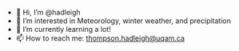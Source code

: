 - 👋 Hi, I’m @hadleigh
- 👀 I’m interested in Meteorology, winter weather, and precipitation
- 🌱 I’m currently learning a lot!
- 📫 How to reach me: thompson.hadleigh@uqam.ca

<!---
hadleigh/hadleigh is a ✨ special ✨ repository because its `README.md` (this file) appears on your GitHub profile.
You can click the Preview link to take a look at your changes.
--->
